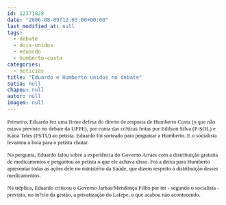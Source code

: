 ```yaml
---
id: 12371828
date: "2006-08-09T12:03:00+00:00"
last_modified_at: null
tags:
  - debate
  - dois-unidos
  - eduardo
  - humberto-costa
categories:
  - noticias
title: "Eduardo e Humberto unidos no debate"
sutia: null
chapeu: null
autor: null
imagem: null
---
```

<p><FONT size=2></p>
<p><P><FONT face=Verdana>Primeiro, Eduardo fez uma firme defesa do direito de resposta de Humberto Costa (o que não estava previsto no debate da UFPE), por conta das cr?ticas feitas por Edilson Silva (P-SOL) e Kátia Teles (PSTU) ao petista. Eduardo foi sorteado para perguntar a Humberto. E o socialista levantou a bola para o petista chutar. </FONT></P></p>
<p><P><FONT face=Verdana>Na pergunta, Eduardo falou sobre a experiência do Governo Arraes com a distribuição gratuita de medicamentos e perguntou ao petista o que ele achava disso. Foi a deixa para Humberto apresentar todas as ações dele no ministério da Saúde, que dizem respeito à distribuição desses medicamentos. </FONT></P></p>
<p><P><FONT face=Verdana>Na tréplica, Eduardo criticou o Governo Jarbas/Mendonça Filho por&nbsp;ter - segundo o socialista -&nbsp; previsto, no in?cio da gestão, a privatização do Lafepe, o que acabou não acontecendo.</FONT> </P></FONT> </p>

